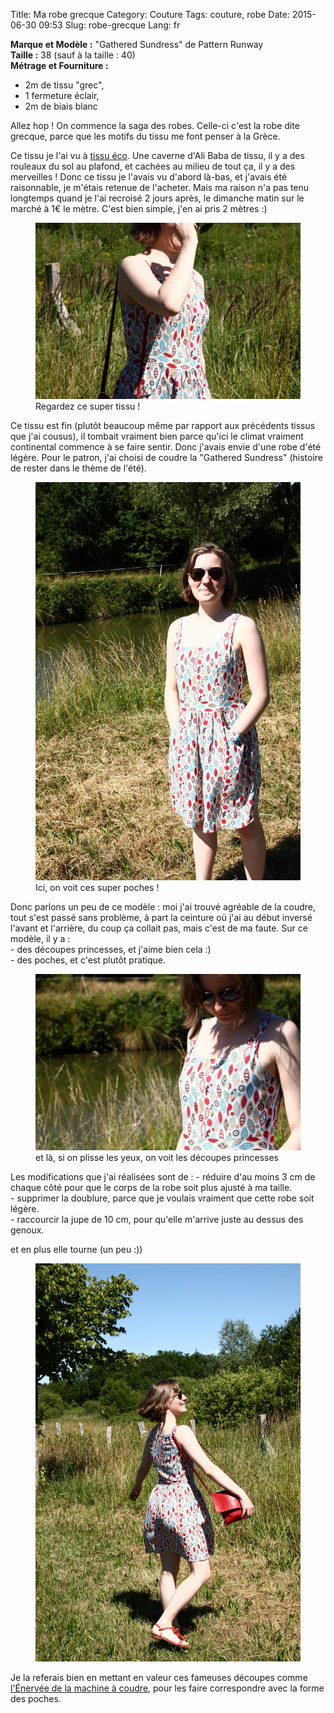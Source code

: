 Title: Ma robe grecque
Category: Couture
Tags: couture, robe
Date: 2015-06-30 09:53
Slug: robe-grecque
Lang: fr

**Marque et Modèle :** "Gathered Sundress" de Pattern Runway<br>
**Taille :** 38 (sauf à la taille : 40)<br>
**Métrage et Fourniture :**<br>
- 2m de tissu "grec",<br>
- 1 fermeture éclair,<br>
- 2m de biais blanc

Allez hop ! On commence la saga des robes. Celle-ci c'est la robe dite grecque, parce que les motifs du tissu me font penser à la Grèce.

Ce tissu je l'ai vu à [tissu éco](http://www.tissu-eco.com/). Une caverne d'Ali Baba de tissu, il y a des rouleaux du sol au plafond, et cachées au milieu de tout ça, il y a des merveilles ! Donc ce tissu je l'avais vu d'abord là-bas, et j'avais été raisonnable, je m'étais retenue de l'acheter. Mais ma raison n'a pas tenu longtemps quand je l'ai recroisé 2 jours après, le dimanche matin sur le marché à 1€ le mètre. C'est bien simple, j'en ai pris 2 mètres :)

<figure>
	<img src="/images/robe_grecque_1.JPG" alt="robe grecque 1">
	<figcaption>Regardez ce super tissu !</figcaption>
</figure>

Ce tissu est fin (plutôt beaucoup même par rapport aux précédents tissus que j'ai cousus), il tombait vraiment bien parce qu'ici le climat vraiment continental commence à se faire sentir. Donc j'avais envie d'une robe d'été légère. Pour le patron, j'ai choisi de coudre la "Gathered Sundress" (histoire de rester dans le thème de l'été).

<figure>
	<img src="/images/robe_grecque_3.JPG" alt="robe grecque 2">
	<figcaption>Ici, on voit ces super poches !</figcaption>
</figure>
Donc parlons un peu de ce modèle :
moi j'ai trouvé agréable de la coudre, tout s'est passé sans problème, à part la ceinture où j'ai au début inversé l'avant et l'arrière, du coup ça collait pas, mais c'est de ma faute.
Sur ce modèle, il y a :<br>
- des découpes princesses, et j'aime bien cela :)<br>
- des poches, et c'est plutôt pratique.<br>




<figure>
	<img src="/images/robe_grecque_4.JPG" alt="robe grecque 3">
	<figcaption>et là, si on plisse les yeux, on voit les découpes princesses</figcaption>
</figure>
Les modifications que j'ai réalisées sont de :
- réduire d'au moins 3 cm de chaque côté pour que le corps de la robe soit plus ajusté à ma taille.<br>
- supprimer la doublure, parce que je voulais vraiment que cette robe soit légère.<br>
- raccourcir la jupe de 10 cm, pour qu'elle m'arrive juste au dessus des genoux.<br>


et en plus elle tourne (un peu :))

<figure>
	<img src="/images/robe_grecque_2.JPG" alt="robe grecque 4">
</figure>

Je la referais bien en mettant en valeur ces fameuses découpes comme [l'Énervée de la machine à coudre](http://lenerveedelamachineacoudre.blogspot.fr/2015/05/retrospective-davril-3-gathered-sundress.html), pour les faire correspondre avec la forme des poches.
